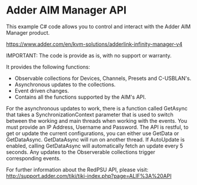 # Adder AIM Manager API
This example C# code allows you to control and interact with the Adder AIM Manager product.

https://www.adder.com/en/kvm-solutions/adderlink-infinity-manager-v4

IMPORTANT: The code is provide as is, with no support or warranty.

It provides the following functions:
- Observable collections for Devices, Channels, Presets and C-USBLAN's.
- Asynchronous updates to the collections.
- Event driven changes.
- Contains all the functions supported by the AIM's API.

For the asynchronous updates to work, there is a function called GetAsync that takes a SynchronizationContext parameter that is used to switch between the working and main threads when working with the events.
You must provide an IP Address, Username and Password.
The API is restful, to get or update the current configurations, you can either use GetData or GetDataAsync. GetDataAsync will run on another thread.
If AutoUpdate is enabled, calling GetDataAsync will automatically fetch an update every 5 seconds.
Any updates to the Observerable collections trigger corresponding events.

For further information about the RedPSU API, please visit: http://support.adder.com/tiki/tiki-index.php?page=ALIF%3A%20API
